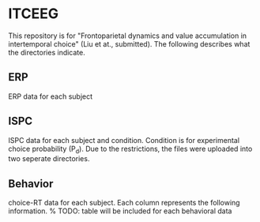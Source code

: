 # ITCEEG

This repository is for "Frontoparietal dynamics and value accumulation in intertemporal choice" (Liu et at., submitted). The following describes what the directories indicate.

## ERP
ERP data for each subject

## ISPC
ISPC data for each subject and condition. Condition is for experimental choice probability (P<sub>d</sub>). Due to the restrictions, the files were uploaded into two seperate directories.

## Behavior
choice-RT data for each subject. Each column represents the following information.
% TODO: table will be included for each behavioral data
